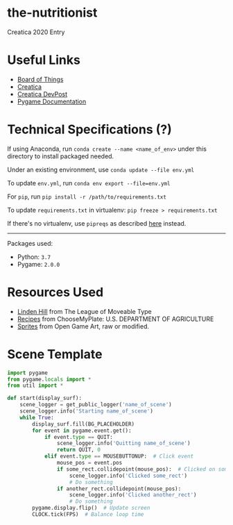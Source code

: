 # the-nutritionist
Creatica 2020 Entry

# Useful Links
* [Board of Things](https://docs.qq.com/slide/DZFFmRlhjV0JnTUZY)
* [Creatica](https://www.creatica.io)
* [Creatica DevPost](https://creatica.devpost.com)
* [Pygame Documentation](https://www.pygame.org/docs/index.html)

# Technical Specifications (?)
If using Anaconda, run `conda create --name <name_of_env>` under this directory
to install packaged needed.

Under an existing environment, use `conda update --file env.yml`

To update `env.yml`, run `conda env export --file=env.yml`

For `pip`, run `pip install -r /path/to/requirements.txt`

To update `requirements.txt` in virtualenv: `pip freeze > requirements.txt`

If there's no virtualenv, use `pipreqs` as described 
[here](https://stackoverflow.com/questions/29938554/how-to-create-a-requirements-txt)
instead.

-----

Packages used:
* Python: `3.7`
* Pygame: `2.0.0`


# Resources Used
* [Linden Hill](https://www.theleagueofmoveabletype.com/linden-hill) from The League of Moveable Type
* [Recipes](https://www.choosemyplate.gov/myplatekitchen/recipes) from ChooseMyPlate: U.S. DEPARTMENT OF AGRICULTURE
* [Sprites](https://opengameart.org) from Open Game Art, raw or modified.

# Scene Template
```python
import pygame
from pygame.locals import *
from util import *

def start(display_surf):
    scene_logger = get_public_logger('name_of_scene')
    scene_logger.info('Starting name_of_scene')
    while True:
        display_surf.fill(BG_PLACEHOLDER)
        for event in pygame.event.get():
            if event.type == QUIT:
                scene_logger.info('Quitting name_of_scene')
                return QUIT, 0
            elif event.type == MOUSEBUTTONUP:  # Click event
                mouse_pos = event.pos
                if some_rect.collidepoint(mouse_pos):  # Clicked on something
                    scene_logger.info('Clicked some_rect')
                    # Do something
                if another_rect.collidepoint(mouse_pos): 
                    scene_logger.info('Clicked another_rect')
                    # Do something
        pygame.display.flip()  # Update screen
        CLOCK.tick(FPS)  # Balance loop time
```
